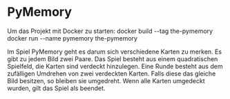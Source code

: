# PyMemory

Um das Projekt mit Docker zu starten:
docker build --tag the-pymemory
docker run --name pymemory the-pymemory


Im Spiel PyMemory geht es darum sich verschiedene Karten zu merken.
Es gibt zu jedem Bild zwei Paare. 
Das Spiel besteht aus einem quadratischen Spielfeld, die Karten sind verdeckt hinzulegen.
Eine Runde besteht aus dem zufälligen Umdrehen von zwei verdeckten Karten. 
Falls diese das gleiche Bild besitzen, so bleiben sie umgedreht.
Wenn alle Karten umgedeckt wurden, gilt das Spiel als beendet.

